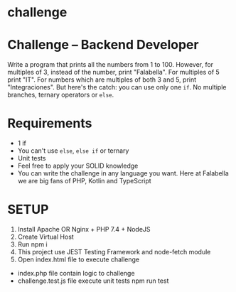 # challenge

# Challenge – Backend Developer
Write a program that prints all the numbers from 1 to 100. However, for
multiples of 3, instead of the number, print "Falabella". For multiples of 5 print
"IT". For numbers which are multiples of both 3 and 5, print "Integraciones".
But here's the catch: you can use only one `if`. No multiple branches, ternary
operators or `else`.
# Requirements
* 1 if
* You can't use `else`, `else if` or ternary
* Unit tests
* Feel free to apply your SOLID knowledge
* You can write the challenge in any language you want. Here at Falabella we are
big fans of PHP, Kotlin and TypeScript

# SETUP
1. Install Apache OR Nginx + PHP 7.4 + NodeJS
2. Create Virtual Host
3. Run npm i
4. This project use JEST Testing Framework and node-fetch module
5. Open index.html file to execute challenge

* index.php file contain logic to challenge
* challenge.test.js file execute unit tests
   npm run test

